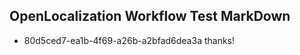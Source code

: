 ## OpenLocalization Workflow Test MarkDown

* 80d5ced7-ea1b-4f69-a26b-a2bfad6dea3a 
thanks!



<!--HONumber=Feb16_HO3-->
